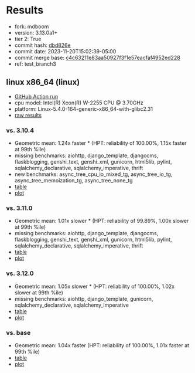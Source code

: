 # Results

- fork: mdboom
- version: 3.13.0a1+
- tier 2: True
- commit hash: [dbd826e](https://github.com/mdboom/cpython/commit/dbd826e)
- commit date: 2023-11-20T15:02:39-05:00
- commit merge base: [c4c63211e83aa50927f3f1e57eacfaf4952ed228](https://github.com/mdboom/cpython/commit/c4c63211e83aa50927f3f1e57eacfaf4952ed228)
- ref: test_branch3

## linux x86_64 (linux)

- [GitHub Action run](https://github.com/faster-cpython/benchmarking/actions/runs/6935200763)
- cpu model: Intel(R) Xeon(R) W-2255 CPU @ 3.70GHz
- platform: Linux-5.4.0-164-generic-x86_64-with-glibc2.31
- [raw results](bm-20231120-linux-x86_64-mdboom-test_branch3-3.13.0a1%2B-dbd826e.json)

### vs. 3.10.4

- Geometric mean: 1.24x faster \* (HPT: reliability of 100.00%, 1.15x faster at 99th %ile)
- missing benchmarks: aiohttp, django_template, djangocms, flaskblogging, genshi_text, genshi_xml, gunicorn, html5lib, pylint, sqlalchemy_declarative, sqlalchemy_imperative, thrift
- new benchmarks: async_tree_cpu_io_mixed_tg, async_tree_io_tg, async_tree_memoization_tg, async_tree_none_tg
- [table](bm-20231120-linux-x86_64-mdboom-test_branch3-3.13.0a1%2B-dbd826e-vs-3.10.4.md)
- [plot](bm-20231120-linux-x86_64-mdboom-test_branch3-3.13.0a1%2B-dbd826e-vs-3.10.4.png)

### vs. 3.11.0

- Geometric mean: 1.01x slower \* (HPT: reliability of 99.89%, 1.00x slower at 99th %ile)
- missing benchmarks: aiohttp, django_template, djangocms, flaskblogging, genshi_text, genshi_xml, gunicorn, html5lib, pylint, sqlalchemy_declarative, sqlalchemy_imperative, thrift
- [table](bm-20231120-linux-x86_64-mdboom-test_branch3-3.13.0a1%2B-dbd826e-vs-3.11.0.md)
- [plot](bm-20231120-linux-x86_64-mdboom-test_branch3-3.13.0a1%2B-dbd826e-vs-3.11.0.png)

### vs. 3.12.0

- Geometric mean: 1.05x slower \* (HPT: reliability of 100.00%, 1.02x slower at 99th %ile)
- missing benchmarks: aiohttp, django_template, gunicorn, sqlalchemy_declarative, sqlalchemy_imperative
- [table](bm-20231120-linux-x86_64-mdboom-test_branch3-3.13.0a1%2B-dbd826e-vs-3.12.0.md)
- [plot](bm-20231120-linux-x86_64-mdboom-test_branch3-3.13.0a1%2B-dbd826e-vs-3.12.0.png)

### vs. base

- Geometric mean: 1.04x faster (HPT: reliability of 100.00%, 1.01x faster at 99th %ile)
- [table](bm-20231120-linux-x86_64-mdboom-test_branch3-3.13.0a1%2B-dbd826e-vs-base.md)
- [plot](bm-20231120-linux-x86_64-mdboom-test_branch3-3.13.0a1%2B-dbd826e-vs-base.png)

